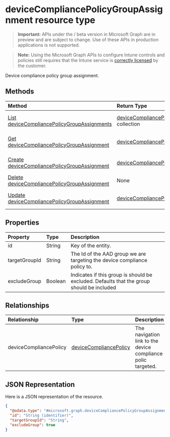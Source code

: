 ﻿# deviceCompliancePolicyGroupAssignment resource type

> **Important:** APIs under the / beta version in Microsoft Graph are in preview and are subject to change. Use of these APIs in production applications is not supported.

> **Note:** Using the Microsoft Graph APIs to configure Intune controls and policies still requires that the Intune service is [correctly licensed](https://go.microsoft.com/fwlink/?linkid=839381) by the customer.

Device compliance policy group assignment.
## Methods
|Method|Return Type|Description|
|:---|:---|:---|
|[List deviceCompliancePolicyGroupAssignments](../api/intune_deviceconfig_devicecompliancepolicygroupassignment_list.md)|[deviceCompliancePolicyGroupAssignment](../resources/intune_deviceconfig_devicecompliancepolicygroupassignment.md) collection|List properties and relationships of the [deviceCompliancePolicyGroupAssignment](../resources/intune_deviceconfig_devicecompliancepolicygroupassignment.md) objects.|
|[Get deviceCompliancePolicyGroupAssignment](../api/intune_deviceconfig_devicecompliancepolicygroupassignment_get.md)|[deviceCompliancePolicyGroupAssignment](../resources/intune_deviceconfig_devicecompliancepolicygroupassignment.md)|Read properties and relationships of the [deviceCompliancePolicyGroupAssignment](../resources/intune_deviceconfig_devicecompliancepolicygroupassignment.md) object.|
|[Create deviceCompliancePolicyGroupAssignment](../api/intune_deviceconfig_devicecompliancepolicygroupassignment_create.md)|[deviceCompliancePolicyGroupAssignment](../resources/intune_deviceconfig_devicecompliancepolicygroupassignment.md)|Create a new [deviceCompliancePolicyGroupAssignment](../resources/intune_deviceconfig_devicecompliancepolicygroupassignment.md) object.|
|[Delete deviceCompliancePolicyGroupAssignment](../api/intune_deviceconfig_devicecompliancepolicygroupassignment_delete.md)|None|Deletes a [deviceCompliancePolicyGroupAssignment](../resources/intune_deviceconfig_devicecompliancepolicygroupassignment.md).|
|[Update deviceCompliancePolicyGroupAssignment](../api/intune_deviceconfig_devicecompliancepolicygroupassignment_update.md)|[deviceCompliancePolicyGroupAssignment](../resources/intune_deviceconfig_devicecompliancepolicygroupassignment.md)|Update the properties of a [deviceCompliancePolicyGroupAssignment](../resources/intune_deviceconfig_devicecompliancepolicygroupassignment.md) object.|

## Properties
|Property|Type|Description|
|:---|:---|:---|
|id|String|Key of the entity.|
|targetGroupId|String|The Id of the AAD group we are targeting the device compliance policy to.|
|excludeGroup|Boolean|Indicates if this group is should be excluded. Defaults that the group should be included|

## Relationships
|Relationship|Type|Description|
|:---|:---|:---|
|deviceCompliancePolicy|[deviceCompliancePolicy](../resources/intune_deviceconfig_devicecompliancepolicy.md)|The navigation link to the  device compliance polic targeted.|

## JSON Representation
Here is a JSON representation of the resource.
<!-- {
  "blockType": "resource",
  "keyProperty": "id",
  "@odata.type": "microsoft.graph.deviceCompliancePolicyGroupAssignment"
}
-->
``` json
{
  "@odata.type": "#microsoft.graph.deviceCompliancePolicyGroupAssignment",
  "id": "String (identifier)",
  "targetGroupId": "String",
  "excludeGroup": true
}
```



